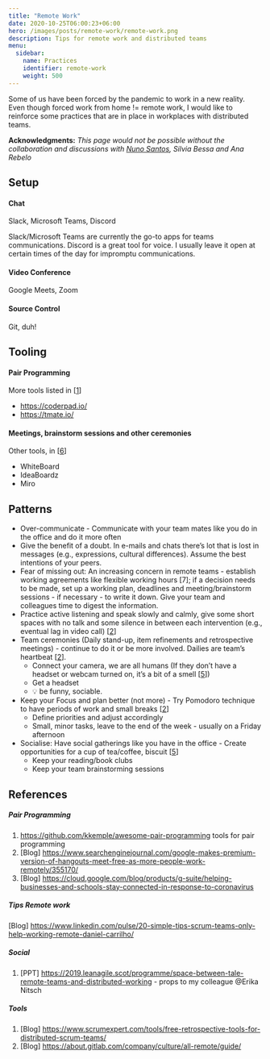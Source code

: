 ```yaml
---
title: "Remote Work"
date: 2020-10-25T06:00:23+06:00
hero: /images/posts/remote-work/remote-work.png
description: Tips for remote work and distributed teams
menu:
  sidebar:
    name: Practices
    identifier: remote-work
    weight: 500
---
```


Some of us have been forced by the pandemic to work in a new reality. Even though forced work from home != remote work, I would like to reinforce some practices that are in place in workplaces with distributed teams.


**Acknowledgments:** _This page would not be possible without the collaboration and discussions with [Nuno Santos](https://github.com/NunoFilipeSantos), Silvia Bessa and Ana Rebelo_

## Setup
#### Chat
Slack, Microsoft Teams, Discord

Slack/Microsoft Teams are currently the go-to apps for teams communications. Discord is a great tool for voice. I usually leave it open at certain times of the day for impromptu communications. 

#### Video Conference
Google Meets, Zoom

#### Source Control
Git, duh!

## Tooling
#### Pair Programming
More tools listed in [[1](#pair-programming)]
- https://coderpad.io/
- https://tmate.io/

#### Meetings, brainstorm sessions and other ceremonies
Other tools, in [[6](#tools)]
- WhiteBoard
- IdeaBoardz 
- Miro


## Patterns

- Over-communicate - Communicate with your team mates like you do in the office and do it more often
- Give the benefit of a doubt. In e-mails and chats there’s lot that is lost in messages (e.g., expressions, cultural differences). Assume the best intentions of your peers.
- Fear of missing out: An increasing concern in remote teams - establish working agreements like flexible working hours [7]; if a decision needs to be made, set up a working plan, deadlines and meeting/brainstorm sessions - if necessary - to write it down. Give your team and colleagues time to digest the information.
- Practice active listening and speak slowly and calmly, give some short spaces with no talk and some silence in between each intervention (e.g., eventual lag in video call) [[2](#tips-remote-work)]
- Team ceremonies (Daily stand-up, item refinements and retrospective meetings) - continue to do it or be more involved. Dailies are team’s heartbeat [[2](#tips-remote-work)]. 
  - Connect your camera, we are all humans (If they don’t have a headset or webcam turned on, it’s a bit of a smell [[5](#social)])
  - Get a headset 
  - :bulb: be funny, sociable. 
- Keep your Focus and plan better (not more) - Try Pomodoro technique to have periods of work and small breaks [[2](#tips-remote-work)]
  - Define priorities and adjust accordingly
  - Small, minor tasks, leave to the end of the week - usually on a Friday afternoon 
- Socialise: Have social gatherings like you have in the office - Create opportunities for a cup of tea/coffee, biscuit [[5](#social)]
  - Keep your reading/book clubs
  - Keep your team brainstorming sessions

## References
##### Pair Programming
1. https://github.com/kkemple/awesome-pair-programming tools for pair programming
1. [Blog] https://www.searchenginejournal.com/google-makes-premium-version-of-hangouts-meet-free-as-more-people-work-remotely/355170/
1. [Blog] https://cloud.google.com/blog/products/g-suite/helping-businesses-and-schools-stay-connected-in-response-to-coronavirus

##### Tips Remote work
[Blog] https://www.linkedin.com/pulse/20-simple-tips-scrum-teams-only-help-working-remote-daniel-carrilho/

##### Social
1. [PPT] https://2019.leanagile.scot/programme/space-between-tale-remote-teams-and-distributed-working - props to my colleague @Erika Nitsch 

##### Tools
1. [Blog] https://www.scrumexpert.com/tools/free-retrospective-tools-for-distributed-scrum-teams/
1. [Blog] https://about.gitlab.com/company/culture/all-remote/guide/
